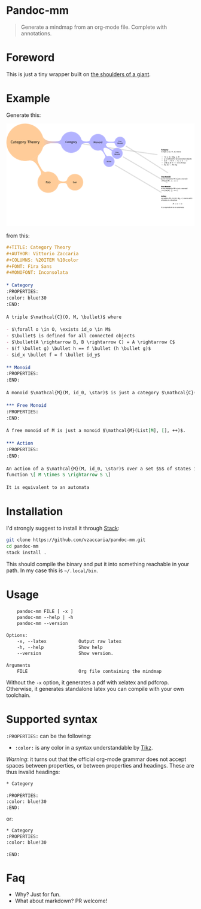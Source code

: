 Pandoc-mm
=========

> Generate a mindmap from an org-mode file. Complete with annotations.

Foreword
========

This is just a tiny wrapper built on [the shoulders of a
giant](https://github.com/jgm/pandoc).

Example
=======

Generate this:

![image](./examples/Category.png)

from this:

``` org
#+TITLE: Category Theory
#+AUTHOR: Vittorio Zaccaria
#+COLUMNS: %20ITEM %10color 
#+FONT: Fira Sans
#+MONOFONT: Inconsolata

* Category
:PROPERTIES:
:color: blue!30
:END:       

A triple $\mathcal{C}(O, M, \bullet)$ where 

- $\forall o \in O, \exists id_o \in M$
- $\bullet$ is defined for all connected objects 
- $\bullet(A \rightarrow B, B \rightarrow C) = A \rightarrow C$
- $(f \bullet g) \bullet h == f \bullet (h \bullet g)$ 
- $id_x \bullet f = f \bullet id_y$

** Monoid 
:PROPERTIES:
:END:

A monoid $\mathcal{M}(M, id_0, \star)$ is just a category $\mathcal{C}(O, M, \star)$ where O = { o_1 }

*** Free Monoid 
:PROPERTIES:
:END:

A free monoid of M is just a monoid $\mathcal{M}(List[M], [], ++)$. 

*** Action 
:PROPERTIES:
:END:

An action of a $\mathcal{M}(M, id_0, \star)$ over a set $S$ of states is a
function \[ M \times S \rightarrow S \]

It is equivalent to an automata
```

Installation
============

I'd strongly suggest to install it through
[Stack](https://docs.haskellstack.org/en/stable/README/):

``` sh
git clone https://github.com/vzaccaria/pandoc-mm.git
cd pandoc-mm 
stack install .
```

This should compile the binary and put it into something reachable in
your path. In my case this is `~/.local/bin`.

Usage
=====

        pandoc-mm FILE [ -x ]
        pandoc-mm --help | -h
        pandoc-mm --version

    Options:
        -x, --latex            Output raw latex
        -h, --help             Show help
        --version              Show version.

    Arguments
        FILE                   Org file containing the mindmap

Without the `-x` option, it generates a pdf with xelatex and pdfcrop.
Otherwise, it generates standalone latex you can compile with your own
toolchain.

Supported syntax
================

`:PROPERTIES:` can be the following:

-   `:color:` is any color in a syntax understandable by
    [Tikz](http://www.texample.net/tikz/). 


*Warning*: it turns out that the official org-mode grammar does not accept spaces between properties, or between properties and headings. These are thus invalid headings:

```
* Category

:PROPERTIES:
:color: blue!30
:END:       
```

or:
```
* Category
:PROPERTIES:
:color: blue!30

:END:       
```



Faq
===

-   Why? Just for fun.
-   What about markdown? PR welcome!

